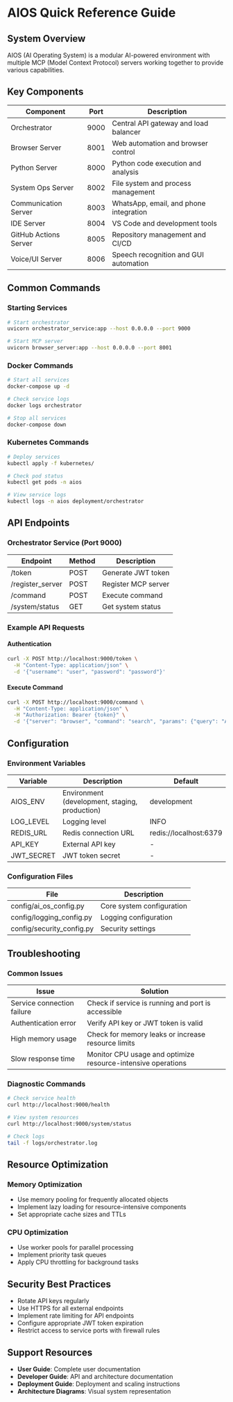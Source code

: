 # AIOS Quick Reference Guide

## System Overview

AIOS (AI Operating System) is a modular AI-powered environment with multiple MCP (Model Context Protocol) servers working together to provide various capabilities.

## Key Components

| Component | Port | Description |
|-----------|------|-------------|
| Orchestrator | 9000 | Central API gateway and load balancer |
| Browser Server | 8001 | Web automation and browser control |
| Python Server | 8000 | Python code execution and analysis |
| System Ops Server | 8002 | File system and process management |
| Communication Server | 8003 | WhatsApp, email, and phone integration |
| IDE Server | 8004 | VS Code and development tools |
| GitHub Actions Server | 8005 | Repository management and CI/CD |
| Voice/UI Server | 8006 | Speech recognition and GUI automation |

## Common Commands

### Starting Services

```bash
# Start orchestrator
uvicorn orchestrator_service:app --host 0.0.0.0 --port 9000

# Start MCP server
uvicorn browser_server:app --host 0.0.0.0 --port 8001
```

### Docker Commands

```bash
# Start all services
docker-compose up -d

# Check service logs
docker logs orchestrator

# Stop all services
docker-compose down
```

### Kubernetes Commands

```bash
# Deploy services
kubectl apply -f kubernetes/

# Check pod status
kubectl get pods -n aios

# View service logs
kubectl logs -n aios deployment/orchestrator
```

## API Endpoints

### Orchestrator Service (Port 9000)

| Endpoint | Method | Description |
|----------|--------|-------------|
| /token | POST | Generate JWT token |
| /register_server | POST | Register MCP server |
| /command | POST | Execute command |
| /system/status | GET | Get system status |

### Example API Requests

#### Authentication

```bash
curl -X POST http://localhost:9000/token \
  -H "Content-Type: application/json" \
  -d '{"username": "user", "password": "password"}'
```

#### Execute Command

```bash
curl -X POST http://localhost:9000/command \
  -H "Content-Type: application/json" \
  -H "Authorization: Bearer {token}" \
  -d '{"server": "browser", "command": "search", "params": {"query": "AIOS documentation"}}'
```

## Configuration

### Environment Variables

| Variable | Description | Default |
|----------|-------------|--------|
| AIOS_ENV | Environment (development, staging, production) | development |
| LOG_LEVEL | Logging level | INFO |
| REDIS_URL | Redis connection URL | redis://localhost:6379 |
| API_KEY | External API key | - |
| JWT_SECRET | JWT token secret | - |

### Configuration Files

| File | Description |
|------|-------------|
| config/ai_os_config.py | Core system configuration |
| config/logging_config.py | Logging configuration |
| config/security_config.py | Security settings |

## Troubleshooting

### Common Issues

| Issue | Solution |
|-------|----------|
| Service connection failure | Check if service is running and port is accessible |
| Authentication error | Verify API key or JWT token is valid |
| High memory usage | Check for memory leaks or increase resource limits |
| Slow response time | Monitor CPU usage and optimize resource-intensive operations |

### Diagnostic Commands

```bash
# Check service health
curl http://localhost:9000/health

# View system resources
curl http://localhost:9000/system/status

# Check logs
tail -f logs/orchestrator.log
```

## Resource Optimization

### Memory Optimization

- Use memory pooling for frequently allocated objects
- Implement lazy loading for resource-intensive components
- Set appropriate cache sizes and TTLs

### CPU Optimization

- Use worker pools for parallel processing
- Implement priority task queues
- Apply CPU throttling for background tasks

## Security Best Practices

- Rotate API keys regularly
- Use HTTPS for all external endpoints
- Implement rate limiting for API endpoints
- Configure appropriate JWT token expiration
- Restrict access to service ports with firewall rules

## Support Resources

- **User Guide**: Complete user documentation
- **Developer Guide**: API and architecture documentation
- **Deployment Guide**: Deployment and scaling instructions
- **Architecture Diagrams**: Visual system representation